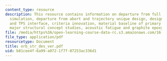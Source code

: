 ```yaml
---
content_type: resource
description: This resource contains information on departure from full scale test
  simulation, departure from abort and trajectory unique design, design of airframe
  and TPS interface, criteria innovation, material baseline of primary structure,
  major structural concept studies, acoustic fatigue and graphite epoxy moisture.
file: /media/https%3A/open-learning-course-data-rc.s3.amazonaws.com/16-885j-aircraft-systems-engineering-fall-2005/b81cee4f6a99a0721f7f07253ac336d1_orb_str_des_ver.pdf
file_type: application/pdf
resourcetype: Document
title: orb_str_des_ver.pdf
uid: b81cee4f-6a99-a072-1f7f-07253ac336d1
---
```

